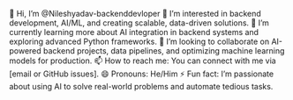 👋 Hi, I’m @Nileshyadav-backenddevloper
👀 I’m interested in backend development, AI/ML, and creating scalable, data-driven solutions.
🌱 I’m currently learning more about AI integration in backend systems and exploring advanced Python frameworks.
💞️ I’m looking to collaborate on AI-powered backend projects, data pipelines, and optimizing machine learning models for production.
📫 How to reach me: You can connect with me via [email or GitHub issues].
😄 Pronouns: He/Him
⚡ Fun fact: I’m passionate about using AI to solve real-world problems and automate tedious tasks.
